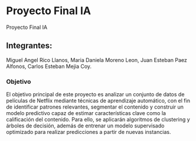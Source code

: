 # Proyecto Final IA
Proyecto Final IA

## Integrantes:
Miguel Angel Rico Llanos,
Maria Daniela Moreno Leon,
Juan Esteban Paez Alfonos,
Carlos Esteban Mejia Coy.

### Objetivo
El objetivo principal de este proyecto es analizar un conjunto de datos de películas de Netflix mediante técnicas de aprendizaje automático, con el fin de identificar patrones relevantes, segmentar el contenido y construir un modelo predictivo capaz de estimar características clave como la calificación del contenido. Para ello, se aplicarán algoritmos de clustering y árboles de decisión, además de entrenar un modelo supervisado optimizado para realizar predicciones a partir de nuevas instancias.
